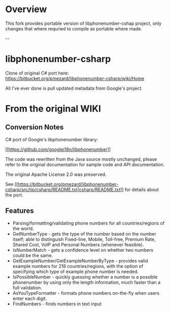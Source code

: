 # Overview

This fork provides portable version of libphonenumber-cshap project, only changes that where requried to compile as portable where made.

--

# libphonenumber-csharp
Clone of original C# port here:  https://bitbucket.org/pmezard/libphonenumber-csharp/wiki/Home

All I've ever done is pull updated metadata from Google's project.

# From the original WIKI
## Conversion Notes

C# port of Google's libphonenumber library:

  [[https://github.com/googlei18n/libphonenumber]]

  The code was rewritten from the Java source mostly unchanged, please refer to the original documentation for sample code and API documentation.

  The original Apache License 2.0 was preserved.

  See [[https://bitbucket.org/pmezard/libphonenumber-csharp/src/tip/csharp/README.txt|csharp/README.txt]] for details about the port.

## Features

  * Parsing/formatting/validating phone numbers for all countries/regions of the world.
  * GetNumberType - gets the type of the number based on the number itself; able to distinguish Fixed-line, Mobile, Toll-free, Premium Rate, Shared Cost, VoIP and Personal Numbers (whenever feasible).
  * IsNumberMatch - gets a confidence level on whether two numbers could be the same.
  * GetExampleNumber/GetExampleNumberByType - provides valid example numbers for 218 countries/regions, with the option of specifying which type of example phone number is needed.
  * IsPossibleNumber - quickly guessing whether a number is a possible phonenumber by using only the length information, much faster than a full validation.
  * AsYouTypeFormatter - formats phone numbers on-the-fly when users enter each digit.
  * FindNumbers - finds numbers in text input 
